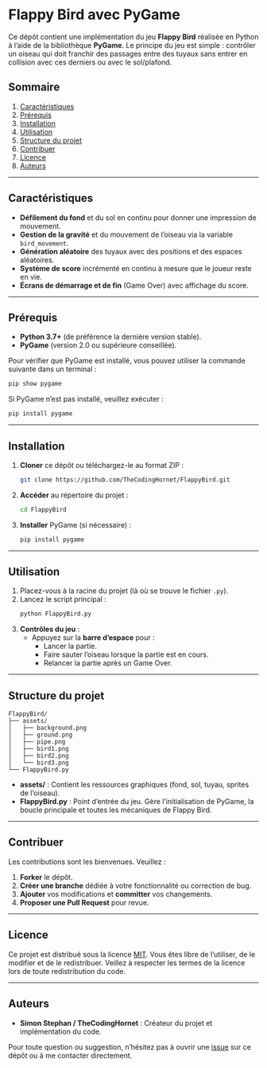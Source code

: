 # Flappy Bird avec PyGame

Ce dépôt contient une implémentation du jeu **Flappy Bird** réalisée en Python à l’aide de la bibliothèque **PyGame**. Le principe du jeu est simple : contrôler un oiseau qui doit franchir des passages entre des tuyaux sans entrer en collision avec ces derniers ou avec le sol/plafond.

## Sommaire
1. [Caractéristiques](#caractéristiques)
2. [Prérequis](#prérequis)
3. [Installation](#installation)
4. [Utilisation](#utilisation)
5. [Structure du projet](#structure-du-projet)
6. [Contribuer](#contribuer)
7. [Licence](#licence)
8. [Auteurs](#auteurs)

---

## Caractéristiques
- **Défilement du fond** et du sol en continu pour donner une impression de mouvement.
- **Gestion de la gravité** et du mouvement de l’oiseau via la variable `bird_movement`.
- **Génération aléatoire** des tuyaux avec des positions et des espaces aléatoires.
- **Système de score** incrémenté en continu à mesure que le joueur reste en vie.
- **Écrans de démarrage et de fin** (Game Over) avec affichage du score.

---

## Prérequis
- **Python 3.7+** (de préférence la dernière version stable).
- **PyGame** (version 2.0 ou supérieure conseillée).

Pour vérifier que PyGame est installé, vous pouvez utiliser la commande suivante dans un terminal :

```bash
pip show pygame
```

Si PyGame n’est pas installé, veuillez exécuter :

```bash
pip install pygame
```

---

## Installation
1. **Cloner** ce dépôt ou téléchargez-le au format ZIP :
   ```bash
   git clone https://github.com/TheCodingHornet/FlappyBird.git
   ```
2. **Accéder** au répertoire du projet :
   ```bash
   cd FlappyBird
   ```
3. **Installer** PyGame (si nécessaire) :
   ```bash
   pip install pygame
   ```

---

## Utilisation
1. Placez-vous à la racine du projet (là où se trouve le fichier `.py`).
2. Lancez le script principal :
   ```bash
   python FlappyBird.py
   ```
3. **Contrôles du jeu** :
   - Appuyez sur la **barre d’espace** pour :
     - Lancer la partie.
     - Faire sauter l’oiseau lorsque la partie est en cours.
     - Relancer la partie après un Game Over.

---

## Structure du projet

```
FlappyBird/
├── assets/
│   ├── background.png
│   ├── ground.png
│   ├── pipe.png
│   ├── bird1.png
│   ├── bird2.png
│   └── bird3.png
└── FlappyBird.py
```

- **assets/** : Contient les ressources graphiques (fond, sol, tuyau, sprites de l’oiseau).
- **FlappyBird.py** : Point d’entrée du jeu. Gère l’initialisation de PyGame, la boucle principale et toutes les mécaniques de Flappy Bird.

---

## Contribuer
Les contributions sont les bienvenues. Veuillez :
1. **Forker** le dépôt.
2. **Créer une branche** dédiée à votre fonctionnalité ou correction de bug.
3. **Ajouter** vos modifications et **committer** vos changements.
4. **Proposer une Pull Request** pour revue.

---

## Licence
Ce projet est distribué sous la licence [MIT](https://opensource.org/licenses/MIT). Vous êtes libre de l’utiliser, de le modifier et de le redistribuer. Veillez à respecter les termes de la licence lors de toute redistribution du code.

---

## Auteurs
- **Simon Stephan / TheCodingHornet** : Créateur du projet et implémentation du code.

Pour toute question ou suggestion, n’hésitez pas à ouvrir une [issue](https://github.com/TheCodingHornet/FlappyBird/issues) sur ce dépôt ou à me contacter directement.

